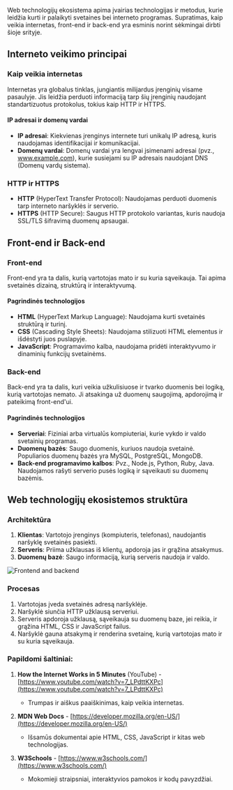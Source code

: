 Web technologijų ekosistema apima įvairias technologijas ir metodus, kurie leidžia kurti ir palaikyti svetaines bei interneto programas. Supratimas, kaip veikia internetas, front-end ir back-end yra esminis norint sėkmingai dirbti šioje srityje.

## Interneto veikimo principai

### Kaip veikia internetas

Internetas yra globalus tinklas, jungiantis milijardus įrenginių visame pasaulyje. Jis leidžia perduoti informaciją tarp šių įrenginių naudojant standartizuotus protokolus, tokius kaip HTTP ir HTTPS.

#### IP adresai ir domenų vardai

- **IP adresai**: Kiekvienas įrenginys internete turi unikalų IP adresą, kuris naudojamas identifikacijai ir komunikacijai.
- **Domenų vardai**: Domenų vardai yra lengvai įsimenami adresai (pvz., www.example.com), kurie susiejami su IP adresais naudojant DNS (Domenų vardų sistema).

### HTTP ir HTTPS

- **HTTP** (HyperText Transfer Protocol): Naudojamas perduoti duomenis tarp interneto naršyklės ir serverio.
- **HTTPS** (HTTP Secure): Saugus HTTP protokolo variantas, kuris naudoja SSL/TLS šifravimą duomenų apsaugai.

## Front-end ir Back-end

### Front-end

Front-end yra ta dalis, kurią vartotojas mato ir su kuria sąveikauja. Tai apima svetainės dizainą, struktūrą ir interaktyvumą.

#### Pagrindinės technologijos

- **HTML** (HyperText Markup Language): Naudojama kurti svetainės struktūrą ir turinį.
- **CSS** (Cascading Style Sheets): Naudojama stilizuoti HTML elementus ir išdėstyti juos puslapyje.
- **JavaScript**: Programavimo kalba, naudojama pridėti interaktyvumo ir dinaminių funkcijų svetainėms.

### Back-end

Back-end yra ta dalis, kuri veikia užkulisiuose ir tvarko duomenis bei logiką, kurią vartotojas nemato. Ji atsakinga už duomenų saugojimą, apdorojimą ir pateikimą front-end'ui.

#### Pagrindinės technologijos

- **Serveriai**: Fiziniai arba virtualūs kompiuteriai, kurie vykdo ir valdo svetainių programas.
- **Duomenų bazės**: Saugo duomenis, kuriuos naudoja svetainė. Populiarios duomenų bazės yra MySQL, PostgreSQL, MongoDB.
- **Back-end programavimo kalbos**: Pvz., Node.js, Python, Ruby, Java. Naudojamos rašyti serverio pusės logiką ir sąveikauti su duomenų bazėmis.

## Web technologijų ekosistemos struktūra

### Architektūra

1. **Klientas**: Vartotojo įrenginys (kompiuteris, telefonas), naudojantis naršyklę svetainės pasiekti.
2. **Serveris**: Priima užklausas iš klientų, apdoroja jas ir grąžina atsakymus.
3. **Duomenų bazė**: Saugo informaciją, kurią serveris naudoja ir valdo.

![Frontend and backend](https://miro.medium.com/v2/resize:fit:2000/format:webp/0*RfvInMt7Z1TSCa8N)


### Procesas

1. Vartotojas įveda svetainės adresą naršyklėje.
2. Naršyklė siunčia HTTP užklausą serveriui.
3. Serveris apdoroja užklausą, sąveikauja su duomenų baze, jei reikia, ir grąžina HTML, CSS ir JavaScript failus.
4. Naršyklė gauna atsakymą ir renderina svetainę, kurią vartotojas mato ir su kuria sąveikauja.


### Papildomi šaltiniai:

1. **How the Internet Works in 5 Minutes** (YouTube) - [https://www.youtube.com/watch?v=7_LPdttKXPc](https://www.youtube.com/watch?v=7_LPdttKXPc)

	-   Trumpas ir aiškus paaiškinimas, kaip veikia internetas.

2.  **MDN Web Docs** - [https://developer.mozilla.org/en-US/](https://developer.mozilla.org/en-US/)
    -   Išsamūs dokumentai apie HTML, CSS, JavaScript ir kitas web technologijas.
3.  **W3Schools** - [https://www.w3schools.com/](https://www.w3schools.com/)
    -   Mokomieji straipsniai, interaktyvios pamokos ir kodų pavyzdžiai.
